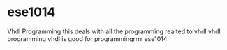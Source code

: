 # ese1014
Vhdl Programming
this deals with all the programming realted to vhdl
vhdl programming
vhdl is good for programmingrrrr
ese1014



